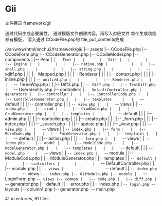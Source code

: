 # Gii

文件目录  framework/gii

通过代码生成必要属性， 通过模版文件创建内容，再写入对应文件
每个生成功能都有模版， 写入通过 CCodeFile.php的 file_put_contents完成

/var/www/html/anchu2/framework/gii/
|-- assets
|-- CCodeFile.php
|-- CCodeForm.php
|-- CCodeGenerator.php
|-- CCodeModel.php
|-- components
|   |-- Pear
|   |   `-- Text
|   |       |-- Diff
|   |       |   |-- Engine
|   |       |   |   |-- native.php
|   |       |   |   |-- shell.php
|   |       |   |   |-- string.php
|   |       |   |   `-- xdiff.php
|   |       |   |-- Mapped.php
|   |       |   |-- Renderer
|   |       |   |   |-- context.php
|   |       |   |   |-- inline.php
|   |       |   |   `-- unified.php
|   |       |   |-- Renderer.php
|   |       |   `-- ThreeWay.php
|   |       |-- Diff3.php
|   |       `-- Diff.php
|   |-- TextDiff.php
|   `-- UserIdentity.php
|-- controllers
|   `-- DefaultController.php
|-- generators
|   |-- controller
|   |   |-- ControllerCode.php
|   |   |-- ControllerGenerator.php
|   |   |-- templates
|   |   |   `-- default
|   |   |       |-- controller.php
|   |   |       `-- view.php
|   |   `-- views
|   |       `-- index.php
|   |-- crud
|   |   |-- CrudCode.php
|   |   |-- CrudGenerator.php
|   |   |-- templates
|   |   |   `-- default
|   |   |       |-- admin.php
|   |   |       |-- controller.php
|   |   |       |-- create.php
|   |   |       |-- _form.php
|   |   |       |-- index.php
|   |   |       |-- _search.php
|   |   |       |-- update.php
|   |   |       |-- _view.php
|   |   |       `-- view.php
|   |   `-- views
|   |       `-- index.php
|   |-- form
|   |   |-- FormCode.php
|   |   |-- FormGenerator.php
|   |   |-- templates
|   |   |   `-- default
|   |   |       |-- action.php
|   |   |       `-- form.php
|   |   `-- views
|   |       `-- index.php
|   |-- model
|   |   |-- ModelCode.php
|   |   |-- ModelGenerator.php
|   |   |-- templates
|   |   |   `-- default
|   |   |       `-- model.php
|   |   `-- views
|   |       `-- index.php
|   `-- module
|       |-- ModuleCode.php
|       |-- ModuleGenerator.php
|       |-- templates
|       |   `-- default
|       |       |-- controllers
|       |       |   `-- DefaultController.php
|       |       |-- module.php
|       |       `-- views
|       |           `-- default
|       |               `-- index.php
|       `-- views
|           `-- index.php
|-- GiiModule.php
|-- models
|   `-- LoginForm.php
`-- views
    |-- common
    |   |-- code.php
    |   |-- diff.php
    |   `-- generator.php
    |-- default
    |   |-- error.php
    |   |-- index.php
    |   `-- login.php
    `-- layouts
        |-- column1.php
        |-- generator.php
        `-- main.php

41 directories, 91 files
